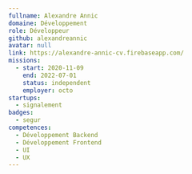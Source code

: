 ```yaml
---
fullname: Alexandre Annic
domaine: Développement
role: Développeur
github: alexandreannic
avatar: null
link: https://alexandre-annic-cv.firebaseapp.com/
missions:
  - start: 2020-11-09
    end: 2022-07-01
    status: independent
    employer: octo
startups:
  - signalement
badges:
  - segur
competences:
  - Développement Backend
  - Développement Frontend
  - UI
  - UX
---
```

